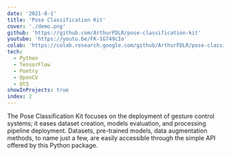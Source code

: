 ```yaml
---
date: '2021-8-1'
title: 'Pose Classification Kit'
cover: './demo.png'
github: 'https://github.com/ArthurFDLR/pose-classification-kit'
youtube: 'https://youtu.be/FK-1G749cIo'
colab: 'https://colab.research.google.com/github/ArthurFDLR/pose-classification-kit/blob/master/examples/body_pose_classification.ipynb'
tech:
  - Python
  - TensorFlow
  - Poetry
  - OpenCV
  - Qt5
showInProjects: true
index: 2
---
```


The Pose Classification Kit focuses on the deployment of gesture control systems; it eases dataset creation, models evaluation, and processing pipeline deployment. Datasets, pre-trained models, data augmentation methods, to name just a few, are easily accessible through the simple API offered by this Python package.

